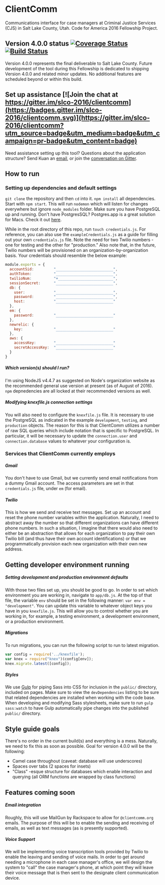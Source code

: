 # ClientComm
Communications interface for case managers at Criminal Justice Services (CJS) in Salt Lake County, Utah. Code for America 2016 Fellowship Project.


## Version 4.0.0 status [![Coverage Status](https://codecov.io/gh/slco-2016/clientcomm/branch/v4/graph/badge.svg)](https://codecov.io/github/slco-2016/clientcomm/coverage.svg?branch=v4) [![Build Status](https://travis-ci.org/slco-2016/clientcomm.svg?branch=v4)](https://travis-ci.org/slco-2016/clientcomm)
Version 4.0.0 represents the final deliverable to Salt Lake County. Future development of the tool during this Fellowship is dedicated to shipping Version 4.0.0 and related minor updates. No additional features are scheduled beyond or within this build.


## Set up assistance [![Join the chat at https://gitter.im/slco-2016/clientcomm](https://badges.gitter.im/slco-2016/clientcomm.svg)](https://gitter.im/slco-2016/clientcomm?utm_source=badge&utm_medium=badge&utm_campaign=pr-badge&utm_content=badge)
Need assistance setting up this tool? Questions about the application structure? Send Kuan an [email](http://kuanbutts.com/contact/), or join the [conversation on Gitter](https://gitter.im/slco-2016/clientcomm).


## How to run
### Setting up dependencies and default settings
`git clone` the repository and then `cd` into it. `npm install` all dependencies. Start with `npm start`. This will run `nodemon` which will listen for changes everywhere but ignore `node_modules` folder. Make sure you have PostgreSQL up and running. Don't have PostgresSQL? Postgres.app is a great solution for Macs. Check it out [here](http://postgresapp.com/).

While in the root directory of this repo, run `touch credentials.js`. For reference, you can also use the `exampleCredentials.js` as a guide for filling out your own `credentials.js` file. Note the need for two Twilio numbers - one for testing and the other for "production." Also note that, in the future, Twilio numbers will be provisioned on an organization-by-organization basis. Your credentials should resemble the below example:

```javascript
module.exports = {
  accountSid:         "__________________________",
  authToken:          "__________________________",
  twilioNum:          "+_________________________",
  sessionSecret:      "__________________________",
  db: {
    user:             "__________________________",
    password:         "__________________________",
    host:             "__________________________"
  },
  em: {
    password:         "__________________________"
  },
  newrelic: {
    key:              "__________________________"
  },
  aws: {
    accessKey:        "__________________________"
    secretAccessKey:  "__________________________"
  }
}
```

##### Which version(s) should I run?
I'm using NodeJS v4.4.7 as suggested on Node's organization website as the recommended general use version at present (as of August of 2016). `npm` depnedencies are all locked at their recommended versions as well.

##### Modifying knexfile.js connection settings
You will also need to configure the `knexfile.js` file. It is necessary to use the PostgreSQL as indicated in the example `development`, `testing`, and `production` objects. The reason for this is that ClientComm utilizes a number of raw SQL queries which include notation that is specific to PostgreSQL. In particular, it will be necessary to update the `connection.user` and `connection.database` values to whatever your configuration is.

### Services that ClientComm currently employs
##### Gmail
You don't have to use Gmail, but we currently send email notifications from a dummy Gmail account. The access parameters are set in that `credentials.js` file, under `em` (for email). 

##### Twilio
This is how we send and receive text messages. Set up an account and reset the phone number variables within the application. Naturally, I need to abstract away the number so that different organizations can have different phone numbers. In such a situation, I imagine that there would also need to either be an abstraction that allows for each organization to pay their own Twilio bill (and thus have their own account identifications) or that we programmatically provision each new organization with their own new address.


## Getting developer environment running
##### Setting development and production environment defaults
With those two files set up, you should be good to go. In order to set which environment you are working in, navigate to `app/db.js`. At the top of that file, the variable `env` should be set in the following manner: `var env = "development"`. You can update this variable to whatever object keys you have in you `knexfile.js`. This will allow you to control whether you are working in, for example, a testing environment, a development environment, or a production environment.

##### Migrations
To run migrations, you can run the following script to run to latest migration.
```javascript
var config = require('../knexfile');
var knex = require("knex")(config[env]);
knex.migrate.latest([config]); 
```

##### Styles
We use [Gulp](http://gulpjs.com/) for piping Sass into CSS for inclusion in the `public/` directory, included on pages. Make sure to view the `devDependencies` listing to be sure that related dependencies are installed when working with the code base. When developing and modifying Sass stylesheets, make sure to run `gulp sass:watch` to have Gulp automatically pipe changes into the published `public/` directory.

## Style guide goals
There's no order in the current build(s) and everything is a mess. Naturally, we need to fix this as soon as possible. Goal for version 4.0.0 will be the following:
- Camel case throughout (caveat: database will use underscores)
- Spaces over tabs (2 spaces for insets)
- "Class" -esque structure for databases which enable interaction and querying (all ORM functions are wrapped by class functions)


## Features coming soon
##### Email integration
Roughly, this will use MailGun by Rackspace to allow for `@clientcomm.org` emails. The purpose of this will be to enable the sending and receiving of emails, as well as text messages (as is presently supported).

##### Voice Support
We will be implementing voice transcription tools provided by Twilio to enable the leaving and sending of voice mails. In order to get around needing a microphone in each case manager's office, we will design the system to "call" the case manager's phone, at which point they will leave their voice message that is then sent to the designate client communication device.

